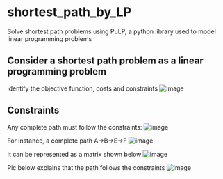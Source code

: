 # shortest_path_by_LP
Solve shortest path problems using PuLP, a python library used to model linear programming problems


## Consider a shortest path problem as a linear programming problem
identify the objective function, costs and constraints
![image](https://github.com/zhamba1130/shortest_path_by_PuLP/assets/58042279/facd6655-9742-4d18-98dd-df5f1ed56f8d)


## Constraints
Any complete path must follow the constraints:
![image](https://github.com/zhamba1130/shortest_path_by_PuLP/assets/58042279/ae9523ca-37d4-410f-9809-449f462228f7)

For instance, a complete path A->B->E->F
![image](https://github.com/zhamba1130/shortest_path_by_PuLP/assets/58042279/21ac3f5d-a1e9-45e8-a6dc-5a87d201b905)

It can be represented as a matrix shown below
![image](https://github.com/zhamba1130/shortest_path_by_PuLP/assets/58042279/bac72a1c-ede2-4dfa-b100-e57578ead9ee)

Pic below explains that the path follows the constraints
![image](https://github.com/zhamba1130/shortest_path_by_PuLP/assets/58042279/5c3cf0c2-fc71-441c-bc9c-488691d4ccec)
